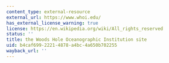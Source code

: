 ```yaml
---
content_type: external-resource
external_url: https://www.whoi.edu/
has_external_license_warning: true
license: https://en.wikipedia.org/wiki/All_rights_reserved
status: ''
title: the Woods Hole Oceanographic Institution site
uid: b4caf699-2221-4878-a4bc-4a650b702255
wayback_url: ''
---
```


